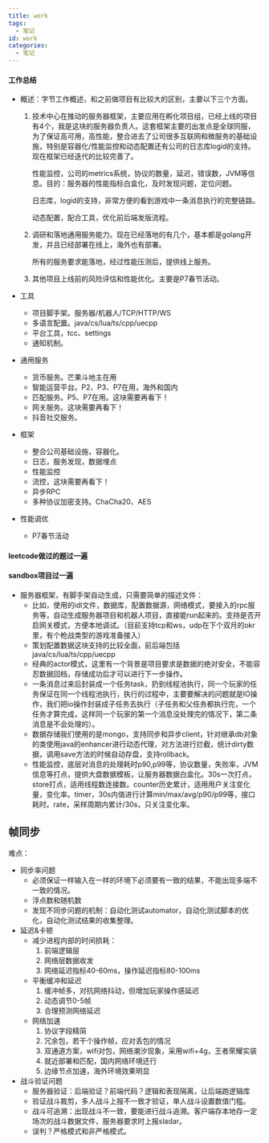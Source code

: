 ```yaml
---
title: work
tags:
  - 笔记
id: work
categories:
  - 笔记
---
```


#### 工作总结

- 概述：字节工作概述，和之前做项目有比较大的区别，主要以下三个方面。

  1. 技术中心在推动的服务器框架，主要应用在孵化项目组，已经上线的项目有4个，我是这块的服务器负责人。这套框架主要的出发点是全球同服，为了保证高可用，高性能，整合进去了公司很多互联网和微服务的基础设施，特别是容器化/性能监控和动态配置还有公司的日志库logid的支持。现在框架已经迭代的比较完善了。

     性能监控，公司的metrics系统，协议的数量，延迟，错误数，JVM等信息。目的：服务器的性能指标白盒化，及时发现问题，定位问题。

     日志库，logid的支持，非常方便的看到游戏中一条消息执行的完整链路。

     动态配置，配合工具，优化前后端发版流程。

  2. 调研和落地通用服务能力。现在已经落地的有几个，基本都是golang开发，并且已经部署在线上，海外也有部署。

     所有的服务要求能落地，经过性能压测后，提供线上服务。

  3. 其他项目上线前的风险评估和性能优化。主要是P7春节活动。

- 工具
  - 项目脚手架。服务器/机器人/TCP/HTTP/WS
  - 多语言配置。java/cs/lua/ts/cpp/uecpp
  - 平台工具，tcc、settings
  - 通知机制。
- 通用服务
  - 货币服务。芒果斗地主在用
  - 智能运营平台。P2、P3、P7在用，海外和国内
  - 匹配服务。P5、P7在用。这块需要再看下！
  - 网关服务。这块需要再看下！
  - 抖音社交服务。
- 框架
  - 整合公司基础设施，容器化。
  - 日志，服务发现，数据埋点
  - 性能监控
  - 流控，这块需要再看下！
  - 异步RPC
  - 多种协议加密支持。ChaCha20、AES
- 性能调优
  - P7春节活动

#### leetcode做过的题过一遍

#### sandbox项目过一遍

- 服务器框架，有脚手架自动生成，只需要简单的描述文件：
  - 比如，使用的idl文件，数据库，配置数据源，网络模式，要接入的rpc服务等，自动生成服务器项目和机器人项目，直接能run起来的。支持是否开启网关模式，方便本地调试。（目前支持tcp和ws，udp在下个双月的okr里，有个枪战类型的游戏准备接入）
  - 策划配置数据这块支持的比较全面，前后端包括java/cs/lua/ts/cpp/uecpp
  - 经典的actor模式，这里有一个背景是项目要求是数据的绝对安全，不能容忍数据回档，存储成功后才可以进行下一步操作。
  - 一条消息过来后封装成一个任务task，扔到线程池执行，同一个玩家的任务保证在同一个线程池执行，执行的过程中，主要要解决的问题就是IO操作，我们把io操作封装成子任务去执行（子任务和父任务都执行完，一个任务才算完成，这样同一个玩家的第一个消息没处理完的情况下，第二条消息是不会处理的）。
  - 数据存储我们使用的是mongo，支持同步和异步client，针对继承db对象的类使用java的enhancer进行动态代理，对方法进行拦截，统计dirty数据，调用save方法的时候自动存盘，支持rollback。
  - 性能监控，底层对消息的处理耗时p90,p99等，协议数量，失败率，JVM信息等打点，提供大盘数据模板，让服务器数据白盒化。30s一次打点，store打点，适用线程数连接数。counter历史累计，适用用户关注变化量，变化率。timer，30s内值进行计算min/max/avg/p90/p99等，接口耗时。rate，采样周期内累计/30s，只关注变化率。

## 帧同步

难点：

- 同步率问题
  - 必须保证一样输入在一样的环境下必须要有一致的结果，不能出现多端不一致的情况。
  - 浮点数和随机数
  - 发现不同步问题的机制：自动化测试automator，自动化测试脚本的优化，自动化测试结果的收集整理。
- 延迟&卡顿
  - 减少进程内部的时间损耗：
    1. 前端逻辑层
    2. 网络层数据收发
    3. 网络延迟指标40-60ms，操作延迟指标80-100ms
  - 平衡缓冲和延迟
    1. 缓冲帧多，对抗网络抖动，但增加玩家操作感延迟
    2. 动态调节0-5帧
    3. 合理预测网络延迟
  - 网络加速
    1. 协议字段精简
    2. 冗余包，若干个操作帧，应对丢包的情况
    3. 双通道方案，wifi对包，网络潮汐现象，采用wifi+4g，王者荣耀实装
    4. 就近部署和匹配，国内网络环境还行
    5. 边缘节点加速，海外环境效果明显
- 战斗验证问题
  - 服务器验证：后端验证？前端代码？逻辑和表现隔离，让后端跑逻辑库
  - 验证战斗裁剪，多人战斗上报不一致才验证，单人战斗设置数值门槛。
  - 战斗可追溯：出现战斗不一致，要能进行战斗追溯。客户端存本地存一定场次的战斗数据文件，服务器要求时上报sladar。
  - 误判？严格模式和非严格模式。

